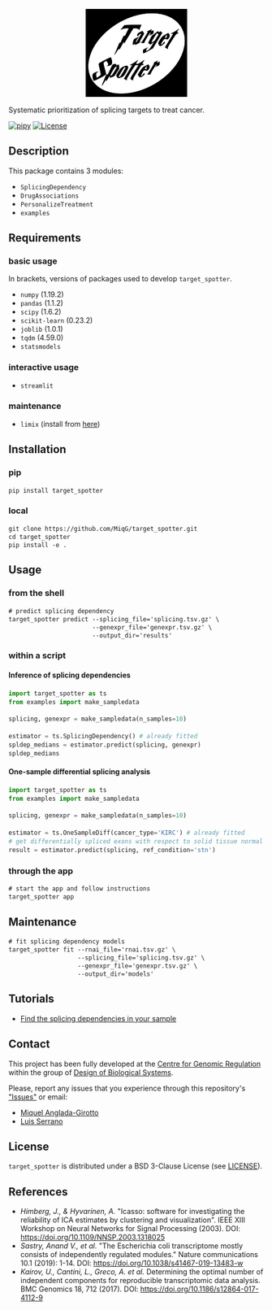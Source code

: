 <p align="center">
  <img src="images/logo.png" width="200">
</p>

Systematic prioritization of splicing targets to treat cancer.

[![pipy](https://img.shields.io/pypi/v/target_spotter?color=informational)](https://pypi.python.org/pypi/target_spotter)
[![License](https://img.shields.io/badge/License-BSD%203--Clause-blue.svg)](https://opensource.org/licenses/BSD-3-Clause)

## Description
This package contains 3 modules:
- `SplicingDependency`
- `DrugAssociations`
- `PersonalizeTreatment`
- `examples`

## Requirements
### basic usage
In brackets, versions of packages used to develop `target_spotter`.
- `numpy` (1.19.2)
- `pandas` (1.1.2)
- `scipy` (1.6.2)
- `scikit-learn` (0.23.2)
- `joblib` (1.0.1)
- `tqdm` (4.59.0)
- `statsmodels`

### interactive usage
- `streamlit`

### maintenance
- `limix` (install from [here](https://github.com/limix/limix))


## Installation
### pip
```shell
pip install target_spotter
```
### local
```shell
git clone https://github.com/MiqG/target_spotter.git
cd target_spotter
pip install -e .
```

## Usage
### from the shell
```shell
# predict splicing dependency
target_spotter predict --splicing_file='splicing.tsv.gz' \
                       --genexpr_file='genexpr.tsv.gz' \
                       --output_dir='results'
```
### within a script
#### Inference of splicing dependencies
```python
import target_spotter as ts
from examples import make_sampledata

splicing, genexpr = make_sampledata(n_samples=10)

estimator = ts.SplicingDependency() # already fitted
spldep_medians = estimator.predict(splicing, genexpr)
spldep_medians
```
#### One-sample differential splicing analysis
```python
import target_spotter as ts
from examples import make_sampledata

splicing, genexpr = make_sampledata(n_samples=10)

estimator = ts.OneSampleDiff(cancer_type='KIRC') # already fitted
# get differentially spliced exons with respect to solid tissue normal samples
result = estimator.predict(splicing, ref_condition='stn')

```

### through the app
```shell
# start the app and follow instructions
target_spotter app
```

## Maintenance
```shell
# fit splicing dependency models
target_spotter fit --rnai_file='rnai.tsv.gz' \
                   --splicing_file='splicing.tsv.gz' \
                   --genexpr_file='genexpr.tsv.gz' \
                   --output_dir='models'
```


## Tutorials
- [Find the splicing dependencies in your sample](https://github.com/CRG-CNAG/target_spotter/blob/main/tutorials/basics.ipynb)

## Contact
This project has been fully developed at the [Centre for Genomic Regulation](https://www.crg.eu/) within the group of [Design of Biological Systems](https://www.crg.eu/en/luis_serrano).

Please, report any issues that you experience through this repository's ["Issues"](https://github.com/CRG-CNAG/target_spotter/issues) or email:
- [Miquel Anglada-Girotto](mailto:miquel.anglada@crg.eu)
- [Luis Serrano](mailto:luis.serrano@crg.eu)

## License

`target_spotter` is distributed under a BSD 3-Clause License (see [LICENSE](https://github.com/CRG-CNAG/target_spotter/blob/main/LICENSE)).

## References
- *Himberg, J., & Hyvarinen, A.* "Icasso: software for investigating the reliability of ICA estimates by clustering and visualization". IEEE XIII Workshop on Neural Networks for Signal Processing (2003). DOI: https://doi.org/10.1109/NNSP.2003.1318025
- *Sastry, Anand V., et al.* "The Escherichia coli transcriptome mostly consists of independently regulated modules." Nature communications 10.1 (2019): 1-14. DOI: https://doi.org/10.1038/s41467-019-13483-w
- *Kairov, U., Cantini, L., Greco, A. et al.* Determining the optimal number of independent components for reproducible transcriptomic data analysis. BMC Genomics 18, 712 (2017). DOI: https://doi.org/10.1186/s12864-017-4112-9
